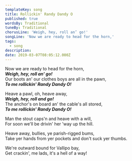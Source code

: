 ```yaml
---
templateKey: song
title: Rollickin' Randy Dandy O
published: true
wordsBy: Traditional
tuneBy: Traditional
chorusLine: 'Weigh, hey, roll an’ go!'
songLine: 'Now we are ready to head for the horn,'
tags:
  - song
description:
date: 2019-03-07T08:05:12.000Z
---
```

Now we are ready to head for the horn,\
***Weigh, hey, roll an' go!***\
Our boots an' our clothes boys are all in the pawn,\
***To me rollickin' Randy Dandy O!***

Heave a pawl, oh, heave away,\
***Weigh, hey, roll and go!***\
The anchor's on board an' the cable's all stored,\
***To me rollickin' Randy Dandy O!***

Man the stout caps'n and heave with a will,\
For soon we'll be drivin' her 'way up the hill.

Heave away, bullies, ye parish-rigged bums,\
Take yer hands from yer pockets and don't suck yer thumbs.

We're outward bound for Vallipo bay,\
Get crackin', me lads, it's a hell of a way!

